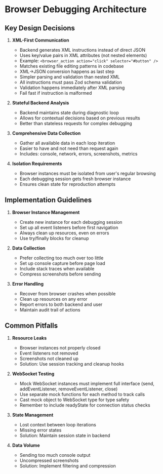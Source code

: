 # Browser Debugging Architecture

## Key Design Decisions

1. **XML-First Communication**
   - Backend generates XML instructions instead of direct JSON
   - Uses key/value pairs in XML attributes (not nested elements)
   - Example: `<browser_action action="click" selector="#button" />`
   - Matches existing file editing patterns in codebase
   - XML->JSON conversion happens as last step
   - Simpler parsing and validation than nested XML
   - All instructions must pass Zod schema validation
   - Validation happens immediately after XML parsing
   - Fail fast if instruction is malformed

2. **Stateful Backend Analysis**
   - Backend maintains state during diagnostic loop
   - Allows for contextual decisions based on previous results
   - Better than stateless requests for complex debugging

3. **Comprehensive Data Collection**
   - Gather all available data in each loop iteration
   - Easier to have and not need than request again
   - Includes: console, network, errors, screenshots, metrics

4. **Isolation Requirements**
   - Browser instances must be isolated from user's regular browsing
   - Each debugging session gets fresh browser instance
   - Ensures clean state for reproduction attempts

## Implementation Guidelines

1. **Browser Instance Management**
   - Create new instance for each debugging session
   - Set up all event listeners before first navigation
   - Always clean up resources, even on errors
   - Use try/finally blocks for cleanup

2. **Data Collection**
   - Prefer collecting too much over too little
   - Set up console capture before page load
   - Include stack traces when available
   - Compress screenshots before sending

3. **Error Handling**
   - Recover from browser crashes when possible
   - Clean up resources on any error
   - Report errors to both backend and user
   - Maintain audit trail of actions

## Common Pitfalls

1. **Resource Leaks**
   - Browser instances not properly closed
   - Event listeners not removed
   - Screenshots not cleaned up
   - Solution: Use session tracking and cleanup hooks

2. **WebSocket Testing**
   - Mock WebSocket instances must implement full interface (send, addEventListener, removeEventListener, close)
   - Use separate mock functions for each method to track calls
   - Cast mock object to WebSocket type for type safety
   - Remember to include readyState for connection status checks

2. **State Management**
   - Lost context between loop iterations
   - Missing error states
   - Solution: Maintain session state in backend

3. **Data Volume**
   - Sending too much console output
   - Uncompressed screenshots
   - Solution: Implement filtering and compression
